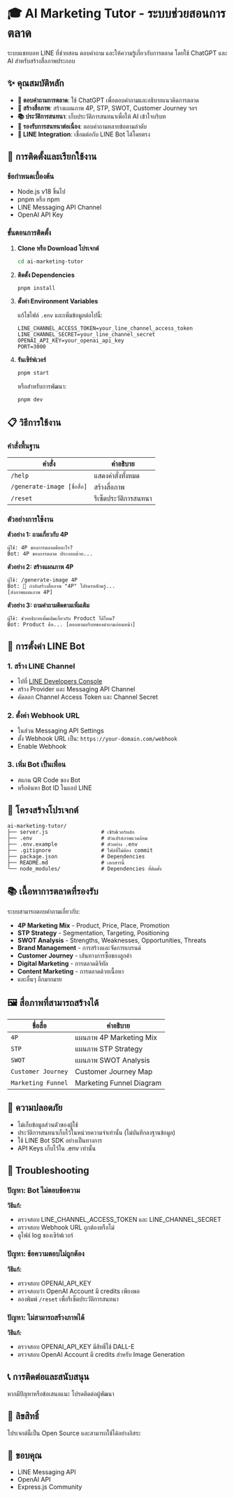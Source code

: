 # 🎓 AI Marketing Tutor - ระบบช่วยสอนการตลาด

ระบบแชทบอท LINE ที่ช่วยสอน ตอบคำถาม และให้ความรู้เกี่ยวกับการตลาด โดยใช้ ChatGPT และ AI สำหรับสร้างสื่อภาพประกอบ

## ✨ คุณสมบัติหลัก

- **💬 ตอบคำถามการตลาด**: ใช้ ChatGPT เพื่อตอบคำถามและอธิบายแนวคิดการตลาด
- **🎨 สร้างสื่อภาพ**: สร้างแผนภาพ 4P, STP, SWOT, Customer Journey ฯลฯ
- **📚 ประวัติการสนทนา**: เก็บประวัติการสนทนาเพื่อให้ AI เข้าใจบริบท
- **🔄 รองรับการสนทนาต่อเนื่อง**: ตอบคำถามหลายข้อตามลำดับ
- **📱 LINE Integration**: เชื่อมต่อกับ LINE Bot ได้โดยตรง

## 🚀 การติดตั้งและเรียกใช้งาน

### ข้อกำหนดเบื้องต้น

- Node.js v18 ขึ้นไป
- pnpm หรือ npm
- LINE Messaging API Channel
- OpenAI API Key

### ขั้นตอนการติดตั้ง

1. **Clone หรือ Download โปรเจกต์**
   ```bash
   cd ai-marketing-tutor
   ```

2. **ติดตั้ง Dependencies**
   ```bash
   pnpm install
   ```

3. **ตั้งค่า Environment Variables**
   
   แก้ไขไฟล์ `.env` และเพิ่มข้อมูลต่อไปนี้:
   ```
   LINE_CHANNEL_ACCESS_TOKEN=your_line_channel_access_token
   LINE_CHANNEL_SECRET=your_line_channel_secret
   OPENAI_API_KEY=your_openai_api_key
   PORT=3000
   ```

4. **รันเซิร์ฟเวอร์**
   ```bash
   pnpm start
   ```

   หรือสำหรับการพัฒนา:
   ```bash
   pnpm dev
   ```

## 📋 วิธีการใช้งาน

### คำสั่งพื้นฐาน

| คำสั่ง | คำอธิบาย |
|--------|---------|
| `/help` | แสดงคำสั่งทั้งหมด |
| `/generate-image [ชื่อสื่อ]` | สร้างสื่อภาพ |
| `/reset` | รีเซ็ตประวัติการสนทนา |

### ตัวอย่างการใช้งาน

**ตัวอย่าง 1: ถามเกี่ยวกับ 4P**
```
ผู้ใช้: 4P ของการตลาดคืออะไร?
Bot: 4P ของการตลาด ประกอบด้วย...
```

**ตัวอย่าง 2: สร้างแผนภาพ 4P**
```
ผู้ใช้: /generate-image 4P
Bot: 🎨 กำลังสร้างสื่อภาพ "4P" โปรดรอสักครู่...
[ส่งภาพแผนภาพ 4P]
```

**ตัวอย่าง 3: ถามคำถามติดตามเพิ่มเติม**
```
ผู้ใช้: ช่วยอธิบายเพิ่มเติมเกี่ยวกับ Product ได้ไหม?
Bot: Product คือ... [ตอบตามบริบทของคำถามก่อนหน้า]
```

## 🔧 การตั้งค่า LINE Bot

### 1. สร้าง LINE Channel
- ไปที่ [LINE Developers Console](https://developers.line.biz/en/)
- สร้าง Provider และ Messaging API Channel
- คัดลอก Channel Access Token และ Channel Secret

### 2. ตั้งค่า Webhook URL
- ในส่วน Messaging API Settings
- ตั้ง Webhook URL เป็น: `https://your-domain.com/webhook`
- Enable Webhook

### 3. เพิ่ม Bot เป็นเพื่อน
- สแกน QR Code ของ Bot
- หรือค้นหา Bot ID ในแอป LINE

## 🎯 โครงสร้างโปรเจกต์

```
ai-marketing-tutor/
├── server.js                 # เซิร์ฟเวอร์หลัก
├── .env                      # ตัวแปรสภาพแวดล้อม
├── .env.example              # ตัวอย่าง .env
├── .gitignore                # ไฟล์ที่ไม่ต้อง commit
├── package.json              # Dependencies
├── README.md                 # เอกสารนี้
└── node_modules/             # Dependencies ที่ติดตั้ง
```

## 📚 เนื้อหาการตลาดที่รองรับ

ระบบสามารถตอบคำถามเกี่ยวกับ:

- **4P Marketing Mix** - Product, Price, Place, Promotion
- **STP Strategy** - Segmentation, Targeting, Positioning
- **SWOT Analysis** - Strengths, Weaknesses, Opportunities, Threats
- **Brand Management** - การสร้างและจัดการแบรนด์
- **Customer Journey** - เส้นทางการซื้อของลูกค้า
- **Digital Marketing** - การตลาดดิจิทัล
- **Content Marketing** - การตลาดด้วยเนื้อหา
- และอื่นๆ อีกมากมาย

## 🖼️ สื่อภาพที่สามารถสร้างได้

| ชื่อสื่อ | คำอธิบาย |
|---------|---------|
| `4P` | แผนภาพ 4P Marketing Mix |
| `STP` | แผนภาพ STP Strategy |
| `SWOT` | แผนภาพ SWOT Analysis |
| `Customer Journey` | Customer Journey Map |
| `Marketing Funnel` | Marketing Funnel Diagram |

## 🔐 ความปลอดภัย

- ไม่เก็บข้อมูลส่วนตัวของผู้ใช้
- ประวัติการสนทนาเก็บไว้ในหน่วยความจำเท่านั้น (ไม่บันทึกลงฐานข้อมูล)
- ใช้ LINE Bot SDK อย่างเป็นทางการ
- API Keys เก็บไว้ใน .env เท่านั้น

## 🐛 Troubleshooting

### ปัญหา: Bot ไม่ตอบข้อความ
**วิธีแก้:**
- ตรวจสอบ LINE_CHANNEL_ACCESS_TOKEN และ LINE_CHANNEL_SECRET
- ตรวจสอบ Webhook URL ถูกต้องหรือไม่
- ดูไฟล์ log ของเซิร์ฟเวอร์

### ปัญหา: ข้อความตอบไม่ถูกต้อง
**วิธีแก้:**
- ตรวจสอบ OPENAI_API_KEY
- ตรวจสอบว่า OpenAI Account มี credits เพียงพอ
- ลองพิมพ์ `/reset` เพื่อรีเซ็ตประวัติการสนทนา

### ปัญหา: ไม่สามารถสร้างภาพได้
**วิธีแก้:**
- ตรวจสอบ OPENAI_API_KEY มีสิทธิ์ใช้ DALL-E
- ตรวจสอบ OpenAI Account มี credits สำหรับ Image Generation

## 📞 การติดต่อและสนับสนุน

หากมีปัญหาหรือข้อเสนอแนะ โปรดติดต่อผู้พัฒนา

## 📄 ลิขสิทธิ์

โปรเจกต์นี้เป็น Open Source และสามารถใช้ได้อย่างอิสระ

## 🙏 ขอบคุณ

- LINE Messaging API
- OpenAI API
- Express.js Community

